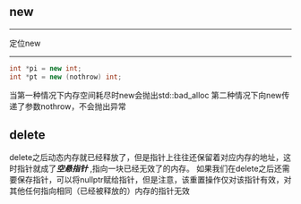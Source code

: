 ## new
***
定位new
***
```cpp
int *pi = new int;
int *pt = new (nothrow) int;
```
当第一种情况下内存空间耗尽时new会抛出std::bad_alloc
第二种情况下向new传递了参数nothrow，不会抛出异常
## delete
delete之后动态内存就已经释放了，但是指针上往往还保留着对应内存的地址，这时指针就成了***空悬指针*** ,指向一块已经无效了的内存。
如果我们在delete之后还需要保存指针，可以将nullptr赋给指针，但是注意，该重置操作仅对该指针有效，对其他任何指向相同（已经被释放的）内存的指针无效